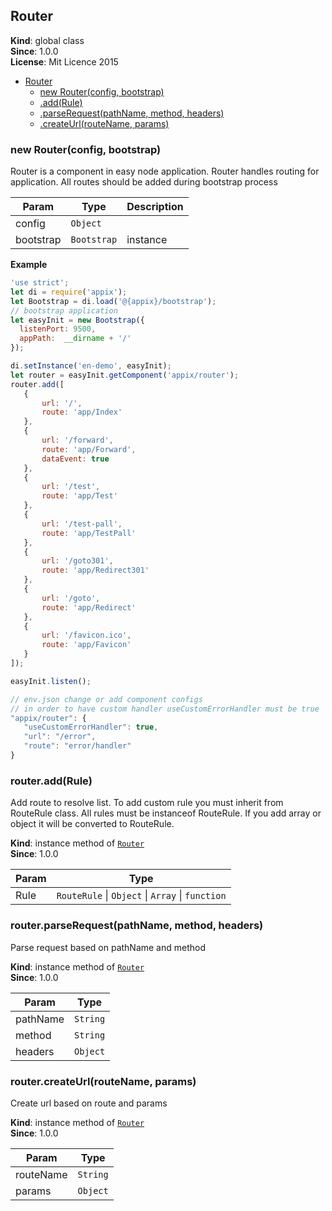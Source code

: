 <a name="Router"></a>

## Router
**Kind**: global class  
**Since**: 1.0.0  
**License**: Mit Licence 2015  

* [Router](#Router)
    * [new Router(config, bootstrap)](#new_Router_new)
    * [.add(Rule)](#Router+add)
    * [.parseRequest(pathName, method, headers)](#Router+parseRequest)
    * [.createUrl(routeName, params)](#Router+createUrl)

<a name="new_Router_new"></a>

### new Router(config, bootstrap)
Router is a component in easy node application.
Router handles routing for application.
All routes should be added during bootstrap process


| Param | Type | Description |
| --- | --- | --- |
| config | <code>Object</code> |  |
| bootstrap | <code>Bootstrap</code> | instance |

**Example**  
```js
'use strict';
let di = require('appix');
let Bootstrap = di.load('@{appix}/bootstrap');
// bootstrap application
let easyInit = new Bootstrap({
  listenPort: 9500,
  appPath:  __dirname + '/'
});

di.setInstance('en-demo', easyInit);
let router = easyInit.getComponent('appix/router');
router.add([
   {
       url: '/',
       route: 'app/Index'
   },
   {
       url: '/forward',
       route: 'app/Forward',
       dataEvent: true
   },
   {
       url: '/test',
       route: 'app/Test'
   },
   {
       url: '/test-pall',
       route: 'app/TestPall'
   },
   {
       url: '/goto301',
       route: 'app/Redirect301'
   },
   {
       url: '/goto',
       route: 'app/Redirect'
   },
   {
       url: '/favicon.ico',
       route: 'app/Favicon'
   }
]);

easyInit.listen();

// env.json change or add component configs
// in order to have custom handler useCustomErrorHandler must be true
"appix/router": {
   "useCustomErrorHandler": true,
   "url": "/error",
   "route": "error/handler"
}
```
<a name="Router+add"></a>

### router.add(Rule)
Add route to resolve list.
To add custom rule you must inherit from RouteRule class.
All rules must be instanceof RouteRule.
If you add array or object it will be converted to RouteRule.

**Kind**: instance method of <code>[Router](#Router)</code>  
**Since**: 1.0.0  

| Param | Type |
| --- | --- |
| Rule | <code>RouteRule</code> &#124; <code>Object</code> &#124; <code>Array</code> &#124; <code>function</code> | 

<a name="Router+parseRequest"></a>

### router.parseRequest(pathName, method, headers)
Parse request based on pathName and method

**Kind**: instance method of <code>[Router](#Router)</code>  
**Since**: 1.0.0  

| Param | Type |
| --- | --- |
| pathName | <code>String</code> | 
| method | <code>String</code> | 
| headers | <code>Object</code> | 

<a name="Router+createUrl"></a>

### router.createUrl(routeName, params)
Create url based on route and params

**Kind**: instance method of <code>[Router](#Router)</code>  
**Since**: 1.0.0  

| Param | Type |
| --- | --- |
| routeName | <code>String</code> | 
| params | <code>Object</code> | 

